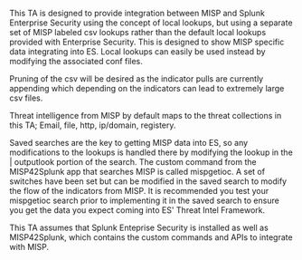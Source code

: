This TA is designed to provide integration between MISP and Splunk Enterprise Security using the concept of local lookups, but using a separate set of MISP labeled csv lookups rather than the default local lookups provided with Enterprise Security. This is designed to show MISP specific data integrating into ES. Local lookups can easily be used instead by modifying the associated conf files.

Pruning of the csv will be desired as the indicator pulls are currently appending which depending on the indicators can lead to extremely large csv files.

Threat intelligence from MISP by default maps to the threat collections in this TA; Email, file, http, ip/domain, registery.

Saved searches are the key to getting MISP data into ES, so any modifications to the lookups is handled there by modifying the lookup in the | outputlook portion of the search. The custom command from the MISP42Splunk app that searches MISP is called mispgetioc. A set of switches have been set but can be modified in the saved search to modify the flow of the indicators from MISP. It is recommended you test your mispgetioc search prior to implementing it in the saved search to ensure you get the data you expect coming into ES' Threat Intel Framework.

This TA assumes that Splunk Enteprise Security is installed as well as MISP42Splunk, which contains the custom commands and APIs to integrate with MISP.